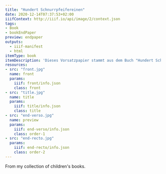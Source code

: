 ```yaml
---
title: "Hundert Schnurrpfeifereinen"
date: 2020-12-14T07:37:53+02:00
iiifContext: http://iiif.io/api/image/2/context.json
tags:
- Book
- bookEndPaper
preview: endpaper
outputs:
  - iiif-manifest
  - html
itemType: book
itemDescription: 'Dieses Vorsatzpapier stammt aus dem Buch "Hundert Schnurrpfeifereinen" von Sophus Tromholt, 14. Auflage, erschienen ca. 1908 bei Reclam, Leipzig. <a class="worldcat" href="http://www.worldcat.org/oclc/255740370">&nbsp;</a>'
resources:
- src: "front.jpg"
  name: front
  params:
    iiif: front/info.json
    class: front
- src: "title.jpg"
  name: title
  params:
    iiif: title/info.json
    class: title
- src: "end-verso.jpg"
  name: preview
  params:
    iiif: end-verso/info.json
    class: order-1
- src: "end-recto.jpg"
  params:
    iiif: end-recto/info.json
    class: order-2
---
```


From my collection of children's books.

<!--more-->
